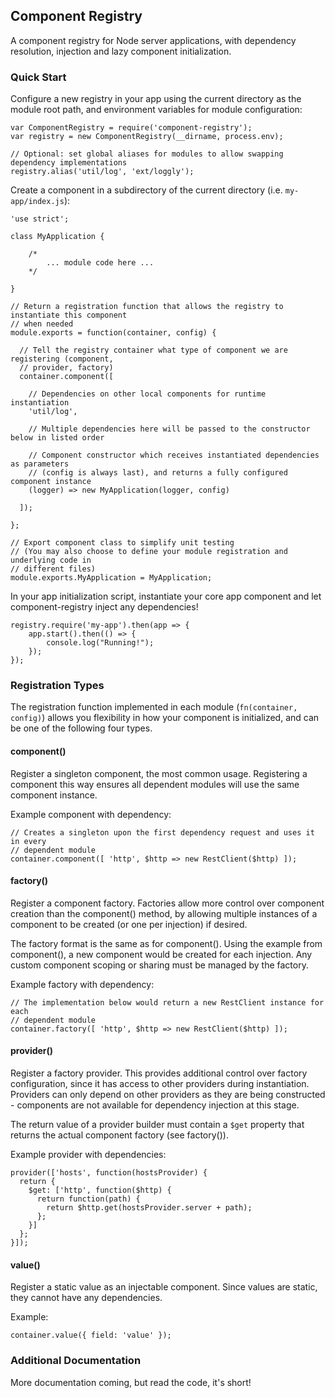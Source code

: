 ## Component Registry

A component registry for Node server applications, with dependency resolution,
injection and lazy component initialization.

### Quick Start

Configure a new registry in your app using the current directory as the module root path, and
environment variables for module configuration:

```
var ComponentRegistry = require('component-registry');
var registry = new ComponentRegistry(__dirname, process.env);

// Optional: set global aliases for modules to allow swapping dependency implementations
registry.alias('util/log', 'ext/loggly');
```

Create a component in a subdirectory of the current directory (i.e. `my-app/index.js`):

```
'use strict';

class MyApplication {

    /*
        ... module code here ...
    */

}

// Return a registration function that allows the registry to instantiate this component
// when needed
module.exports = function(container, config) {

  // Tell the registry container what type of component we are registering (component,
  // provider, factory)
  container.component([

    // Dependencies on other local components for runtime instantiation
    'util/log',

    // Multiple dependencies here will be passed to the constructor below in listed order

    // Component constructor which receives instantiated dependencies as parameters
    // (config is always last), and returns a fully configured component instance
    (logger) => new MyApplication(logger, config)

  ]);

};

// Export component class to simplify unit testing
// (You may also choose to define your module registration and underlying code in
// different files)
module.exports.MyApplication = MyApplication;
```

In your app initialization script, instantiate your core app component and let component-registry inject
any dependencies!

```
registry.require('my-app').then(app => {
    app.start().then(() => {
        console.log("Running!");
    });
});
```

### Registration Types

The registration function implemented in each module (`fn(container, config)`) allows you flexibility
in how your component is initialized, and can be one of the following four types.

#### component()

Register a singleton component, the most common usage. Registering a component this way ensures
all dependent modules will use the same component instance.

Example component with dependency:

```
// Creates a singleton upon the first dependency request and uses it in every
// dependent module
container.component([ 'http', $http => new RestClient($http) ]);
```

#### factory()

Register a component factory. Factories allow more control over
component creation than the component() method, by allowing multiple
instances of a component to be created (or one per injection)
if desired.

The factory format is the same as for component(). Using the example
from component(), a new component would be created for each injection.
Any custom component scoping or sharing must be managed by the factory.

Example factory with dependency:

```
// The implementation below would return a new RestClient instance for each
// dependent module
container.factory([ 'http', $http => new RestClient($http) ]);
```

#### provider()

Register a factory provider. This provides additional control over
factory configuration, since it has access to other providers during
instantiation. Providers can only depend on other providers as they
are being constructed - components are not available for dependency
injection at this stage.

The return value of a provider builder must contain a `$get` property
that returns the actual component factory (see factory()).

Example provider with dependencies:

```
provider(['hosts', function(hostsProvider) {
  return {
    $get: ['http', function($http) {
      return function(path) {
        return $http.get(hostsProvider.server + path);
      };
    }]
  };
}]);
```

#### value()

Register a static value as an injectable component. Since values
are static, they cannot have any dependencies.

Example:

```
container.value({ field: 'value' });
```

### Additional Documentation

More documentation coming, but read the code, it's short!